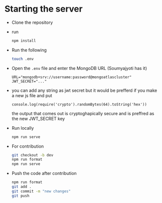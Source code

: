 # Starting the server

-   Clone the repository
-   run
    ```bash
    npm install
    ```
-   Run the following
    ```bash
    touch .env
    ```
-   Open the `.env` file and enter the MongoDB URL (Soumyajyoti has it)
    ```
    URL="mongodb+srv://username:password@mongoatlascluster"
    JWT_SECRET="..."
    ```
-   you can add any string as jwt secret but it would be prefferd if you make a new js file and put
    ```
    console.log(require('crypto').randomBytes(64).toString('hex'))
    ```
    the output that comes out is cryptoghapically secure and is preffred as the new JWT_SECRET key
    
-   Run locally
    ```bash
    npm run serve
    ```
-   For contribution
    ```bash
    git checkout -b dev
    npm run format
    npm run serve
    ```
-   Push the code after contribution
    ```bash
    npm run format
    git add .
    git commit -m "new changes"
    git push
    ```
